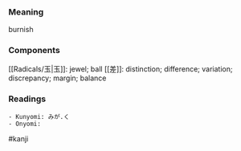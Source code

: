 ### Meaning

burnish

### Components

[[Radicals/玉|玉]]: jewel; ball [[差]]: distinction; difference; variation; discrepancy; margin; balance

### Readings

```
- Kunyomi: みが.く
- Onyomi: 
```

#kanji